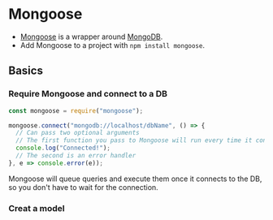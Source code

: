 # Mongoose

- [Mongoose](https://mongoosejs.com/) is a wrapper around [MongoDB](./mongodb.md).
- Add Mongoose to a project with `npm install mongoose`.

## Basics

### Require Mongoose and connect to a DB

```javascript
const mongoose = require("mongoose");

mongoose.connect("mongodb://localhost/dbName", () => {
  // Can pass two optional arguments
  // The first function you pass to Mongoose will run every time it connects to the DB
  console.log("Connected!");
  // The second is an error handler
}, e => console.error(e));
```

Mongoose will queue queries and execute them once it connects to the DB, so you don't have to wait for the connection.

### Creat a model

